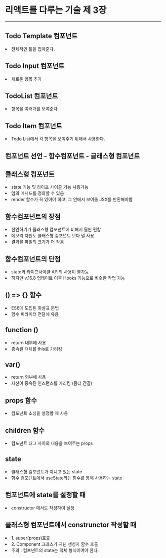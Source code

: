 # 리액트를 다루는 기술 제 3장

---

## Todo Template 컴포넌트

<li>전체적인 틀을 잡아준다.</li>

## Todo Input 컴포넌트

<li>새로운 항목 추가</li>

## TodoList 컴포넌트

<li>항목을 여러개를 보여준다.</li>

## Todo Item 컴포넌트

<li>Todo List에서 각 항목을 보여주기 위해서 사용한다.</li>

## 컴포넌트 선언 - 함수컴포넌트 - 글래스형 컴포넌트

## 클래스형 컴포넌트

<li>state 기능 및 라이프 사이클 기능 사용가능</li>
<li>임의 메서드를 정의할 수 있음</li>
<li>render 함수가 꼭 있어야 하고, 그 안에서 보여줄 JSX를 반환해야함</li>

## 함수컴포넌트의 장점

<li>선언하기가 클래스형 컴포넌트에 비해서 훨씬 편함</li>
<li>메모리 자원도 클래스형 컴포넌트 보다 덜 사용</li>
<li>결과물 파일의 크기가 더 작음</li>

## 함수컴포넌트의 단점

<li>state와 라이프사이클 API의 사용이 불가능</li>
<li>하지만 v.16.8 업데이트 이후 Hooks 기능으로 비슷한 작업 가능</li>

## () => {} 함수

<li>ES6에 도입된 화살표 문법</li>
<li>함수 피라미터 전달에 유용</li>

## function ()

<li>return 내부에 사용</li>
<li>종속된 객체를 this로 가리킴</li>

## var()

<li>return 외부에 사용</li>
<li>자신이 종속된 인스턴스를 가리킴 (좀더 간결)</li>

## props 함수

<li>컴포넌트 소성을 설정할 때 사용</li>

## children 함수

<li>컴포넌트 태그 사이의 내용을 보여주는 props</li>

## state

<li>클래스형 컴포넌트가 지니고 있는 state</li>
<li>함수 컴포넌트에서 useState라는 함수를 통해 사용하는 state</li>

## 컴포넌트에 state를 설정할 때

<li>constructor 매서드 작성하여 설정</li>

## 클래스형 컴포넌트에서 construnctor 작성할 때

<li>1. super(props)호출</li>
<li>2. Component 크래스가 지닌 생성자 함수 호출</li>
<li>주의 : 컴포넌트의 state는 객체 형식이여야 한다.</li>

